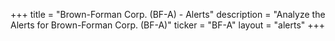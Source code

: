 +++
title = "Brown-Forman Corp. (BF-A) - Alerts"
description = "Analyze the Alerts for Brown-Forman Corp. (BF-A)"
ticker = "BF-A"
layout = "alerts"
+++

